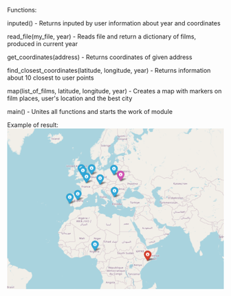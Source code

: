 Functions:

inputed() - Returns inputed by user information about year and coordinates

read_file(my_file, year) - Reads file and return a dictionary of films, produced in current year

get_coordinates(address) - Returns coordinates of given address

find_closest_coordinates(latitude, longitude, year) - Returns information about 10 closest to user points

map(list_of_films, latitude, longitude, year) - Creates a map with markers on film places, user's location and the best city

main() - Unites all functions and starts the work of module

Example of result:
![](image.png)
 
  
